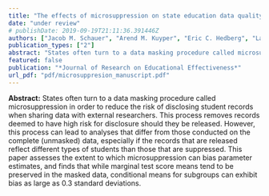```yaml
---
title: "The effects of microsuppression on state education data quality"
date: "under review"
# publishDate: 2019-09-19T21:11:36.391446Z
authors: ["Jacob M. Schauer", "Arend M. Kuyper", "Eric C. Hedberg", "Larry V. Hedges"]
publication_types: ["2"]
abstract: "States often turn to a data masking procedure called microsuppression in order to reduce the risk of disclosing student records when sharing data with external researchers. This process removes records deemed to have high risk for disclosure should they be released. However, this process can lead to analyses that differ from those conducted on the complete (unmasked) data, especially if the records that are released reflect different types of students than those that are suppressed. This paper assesses the extent to which microsuppression can bias parameter estimates, and finds that while marginal test score means tend to be preserved in the masked data, conditional means for subgroups can exhibit bias as large as 0.3 standard deviations."
featured: false
publication: "*Journal of Research on Educational Effectiveness*"
url_pdf: "pdf/microsuppresion_manuscript.pdf"
---
```


__Abstract:__ States often turn to a data masking procedure called microsuppression in order to reduce the risk of disclosing student records when sharing data with external researchers. This process removes records deemed to have high risk for disclosure should they be released. However, this process can lead to analyses that differ from those conducted on the complete (unmasked) data, especially if the records that are released reflect different types of students than those that are suppressed. This paper assesses the extent to which microsuppression can bias parameter estimates, and finds that while marginal test score means tend to be preserved in the masked data, conditional means for subgroups can exhibit bias as large as 0.3 standard deviations.
